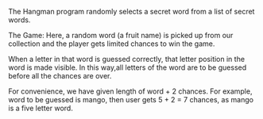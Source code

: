 The Hangman program randomly selects a secret word from a list of secret words.

The Game: Here, a random word (a fruit name) is picked up from our collection and the player gets limited chances to win the game.

When a letter in that word is guessed correctly, that letter position in the word is made visible. In this way,all letters of the word are to be guessed before all the chances are over.

For convenience, we have given length of word + 2 chances. For example, word to be guessed is mango, then user gets 5 + 2 = 7 chances, as mango is a five letter word.
